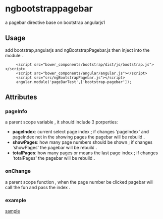 # ngbootstrappagebar
a pagebar directive base on bootstrap  angularjs1
## Usage
add bootstrap,angularjs and ngBootstrapPagebar.js then inject into the module .
```
     <script src="bower_components/bootstrap/dist/js/bootstrap.js"></script>
     <script src="bower_components/angular/angular.js"></script>
     <script src="src/ngBootstrapPagebar.js"></script>
     angular.module('pageBarTest',['bootstrap-pagebar']);
```

## Attributes

### pageInfo
a parent scope variable , it should include 3 porperties:
- **pageIndex**: current select page index ;  if changes 'pageIndex' and pageIndex not in the showing pages the pagebar will be rebuild .
- **showPages**: how many page numbers should be shown ;  if changes 'showPages' the pagebar will be rebuild .
- **totalPages**: how many pages or means the last page index ;  if changes 'totalPages'  the pagebar will be rebuild .

### onChange
a parent scope function , when the page number be clicked pagebar will call the fun and pass the index .

### example
[sample](https://kklldog.github.io/ngbootstrappagebar_sample.html)
